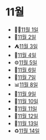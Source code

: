 # 11월

- 💁‍♂️[11월 1일](11.1.md)
- 🍂[11월 2일](11.2.md)
- ⛺[11월 3일](11.3.md)
- 🥬[11월 4일](11.4.md)
- ⚙️[11월 5일](11.5.md)
- 👧[11월 6일](11.6.md)
- 🍱[11월 7일](11.7.md)
- 📊[11월 8일](11.8.md)
- 🥏[11월 9일](11.9.md)
- 🥗[11월 10일](11.10.md)
- 🥽[11월 11일](11.11.md)
- 🎈[11월 12일](11.12.md)
- 🧻[11월 13일](11.13.md)
- ♻️[11월 14일](11.14.md)

